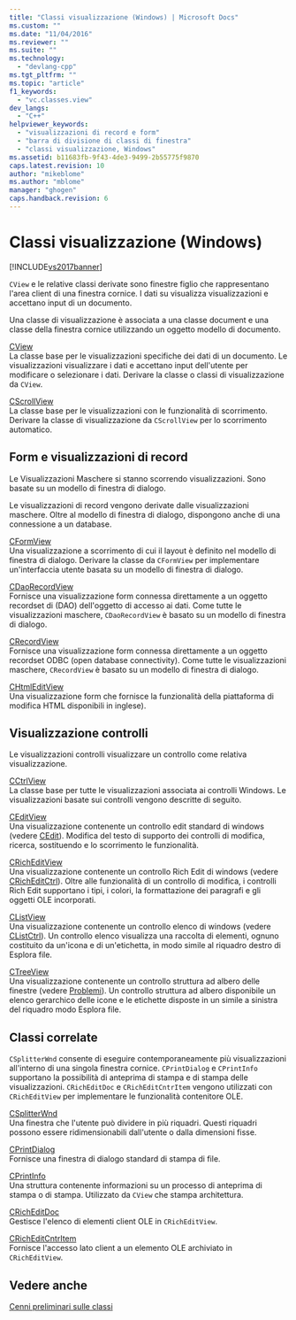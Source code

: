 ```yaml
---
title: "Classi visualizzazione (Windows) | Microsoft Docs"
ms.custom: ""
ms.date: "11/04/2016"
ms.reviewer: ""
ms.suite: ""
ms.technology: 
  - "devlang-cpp"
ms.tgt_pltfrm: ""
ms.topic: "article"
f1_keywords: 
  - "vc.classes.view"
dev_langs: 
  - "C++"
helpviewer_keywords: 
  - "visualizzazioni di record e form"
  - "barra di divisione di classi di finestra"
  - "classi visualizzazione, Windows"
ms.assetid: b11683fb-9f43-4de3-9499-2b55775f9870
caps.latest.revision: 10
author: "mikeblome"
ms.author: "mblome"
manager: "ghogen"
caps.handback.revision: 6
---
```

# Classi visualizzazione (Windows)
[!INCLUDE[vs2017banner](../assembler/inline/includes/vs2017banner.md)]

`CView` e le relative classi derivate sono finestre figlio che rappresentano l'area client di una finestra cornice.  I dati su visualizza visualizzazioni e accettano input di un documento.  
  
 Una classe di visualizzazione è associata a una classe document e una classe della finestra cornice utilizzando un oggetto modello di documento.  
  
 [CView](../mfc/reference/cview-class.md)  
 La classe base per le visualizzazioni specifiche dei dati di un documento.  Le visualizzazioni visualizzare i dati e accettano input dell'utente per modificare o selezionare i dati.  Derivare la classe o classi di visualizzazione da `CView`.  
  
 [CScrollView](../mfc/reference/cscrollview-class.md)  
 La classe base per le visualizzazioni con le funzionalità di scorrimento.  Derivare la classe di visualizzazione da `CScrollView` per lo scorrimento automatico.  
  
## Form e visualizzazioni di record  
 Le Visualizzazioni Maschere si stanno scorrendo visualizzazioni.  Sono basate su un modello di finestra di dialogo.  
  
 Le visualizzazioni di record vengono derivate dalle visualizzazioni maschere.  Oltre al modello di finestra di dialogo, dispongono anche di una connessione a un database.  
  
 [CFormView](../mfc/reference/cformview-class.md)  
 Una visualizzazione a scorrimento di cui il layout è definito nel modello di finestra di dialogo.  Derivare la classe da `CFormView` per implementare un'interfaccia utente basata su un modello di finestra di dialogo.  
  
 [CDaoRecordView](../mfc/reference/cdaorecordview-class.md)  
 Fornisce una visualizzazione form connessa direttamente a un oggetto recordset di \(DAO\) dell'oggetto di accesso ai dati.  Come tutte le visualizzazioni maschere, `CDaoRecordView` è basato su un modello di finestra di dialogo.  
  
 [CRecordView](../mfc/reference/crecordview-class.md)  
 Fornisce una visualizzazione form connessa direttamente a un oggetto recordset ODBC \(open database connectivity\).  Come tutte le visualizzazioni maschere, `CRecordView` è basato su un modello di finestra di dialogo.  
  
 [CHtmlEditView](../mfc/reference/chtmleditview-class.md)  
 Una visualizzazione form che fornisce la funzionalità della piattaforma di modifica HTML disponibili in inglese\).  
  
## Visualizzazione controlli  
 Le visualizzazioni controlli visualizzare un controllo come relativa visualizzazione.  
  
 [CCtrlView](../mfc/reference/cctrlview-class.md)  
 La classe base per tutte le visualizzazioni associata ai controlli Windows.  Le visualizzazioni basate sui controlli vengono descritte di seguito.  
  
 [CEditView](../mfc/reference/ceditview-class.md)  
 Una visualizzazione contenente un controllo edit standard di windows \(vedere [CEdit](../mfc/reference/cedit-class.md)\).  Modifica del testo di supporto dei controlli di modifica, ricerca, sostituendo e lo scorrimento le funzionalità.  
  
 [CRichEditView](../mfc/reference/cricheditview-class.md)  
 Una visualizzazione contenente un controllo Rich Edit di windows \(vedere [CRichEditCtrl](../mfc/reference/cricheditctrl-class.md)\).  Oltre alle funzionalità di un controllo di modifica, i controlli Rich Edit supportano i tipi, i colori, la formattazione dei paragrafi e gli oggetti OLE incorporati.  
  
 [CListView](../mfc/reference/clistview-class.md)  
 Una visualizzazione contenente un controllo elenco di windows \(vedere [CListCtrl](../mfc/reference/clistctrl-class.md)\).  Un controllo elenco visualizza una raccolta di elementi, ognuno costituito da un'icona e di un'etichetta, in modo simile al riquadro destro di Esplora file.  
  
 [CTreeView](../mfc/reference/ctreeview-class.md)  
 Una visualizzazione contenente un controllo struttura ad albero delle finestre \(vedere [Problemi](../mfc/reference/ctreectrl-class.md)\).  Un controllo struttura ad albero disponibile un elenco gerarchico delle icone e le etichette disposte in un simile a sinistra del riquadro modo Esplora file.  
  
## Classi correlate  
 `CSplitterWnd` consente di eseguire contemporaneamente più visualizzazioni all'interno di una singola finestra cornice.  `CPrintDialog` e `CPrintInfo` supportano la possibilità di anteprima di stampa e di stampa delle visualizzazioni.  `CRichEditDoc` e `CRichEditCntrItem` vengono utilizzati con `CRichEditView` per implementare le funzionalità contenitore OLE.  
  
 [CSplitterWnd](../mfc/reference/csplitterwnd-class.md)  
 Una finestra che l'utente può dividere in più riquadri.  Questi riquadri possono essere ridimensionabili dall'utente o dalla dimensioni fisse.  
  
 [CPrintDialog](../mfc/reference/cprintdialog-class.md)  
 Fornisce una finestra di dialogo standard di stampa di file.  
  
 [CPrintInfo](../mfc/reference/cprintinfo-structure.md)  
 Una struttura contenente informazioni su un processo di anteprima di stampa o di stampa.  Utilizzato da `CView` che stampa architettura.  
  
 [CRichEditDoc](../mfc/reference/cricheditdoc-class.md)  
 Gestisce l'elenco di elementi client OLE in `CRichEditView`.  
  
 [CRichEditCntrItem](../mfc/reference/cricheditcntritem-class.md)  
 Fornisce l'accesso lato client a un elemento OLE archiviato in `CRichEditView`.  
  
## Vedere anche  
 [Cenni preliminari sulle classi](../mfc/class-library-overview.md)